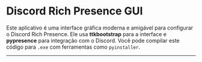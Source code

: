 # Discord Rich Presence GUI

Este aplicativo é uma interface gráfica moderna e amigável para configurar o Discord Rich Presence. Ele usa **ttkbootstrap** para a interface e **pypresence** para integração com o Discord. Você pode compilar este código para `.exe` com ferramentas como `pyinstaller`.

---
